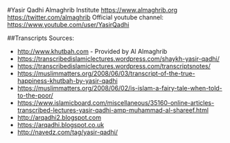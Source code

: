 #Yasir Qadhi
Almaghrib Institute
https://www.almaghrib.org
https://twitter.com/almaghrib
Official youtube channel: https://www.youtube.com/user/YasirQadhi

##Transcripts Sources:

* http://www.khutbah.com - Provided by Al Almaghrib
* https://transcribedislamiclectures.wordpress.com/shaykh-yasir-qadhi/
* https://transcribedislamiclectures.wordpress.com/transcriptsnotes/  
* https://muslimmatters.org/2008/06/03/transcript-of-the-true-happiness-khutbah-by-yasir-qadhi
* https://muslimmatters.org/2008/06/02/is-islam-a-fairy-tale-when-told-to-the-poor/
* https://www.islamicboard.com/miscellaneous/35160-online-articles-transcribed-lectures-yasir-qadhi-amp-muhammad-al-shareef.html
* http://arqadhi2.blogspot.com
* https://arqadhi.blogspot.co.uk
* http://navedz.com/tag/yasir-qadhi/

